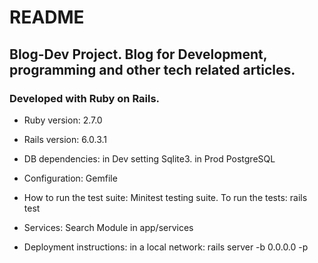 # README

## Blog-Dev Project. Blog for Development, programming and other tech related articles. 
### Developed with Ruby on Rails.

* Ruby version: 2.7.0 

* Rails version: 6.0.3.1

* DB dependencies: in Dev setting Sqlite3. in Prod PostgreSQL

* Configuration: Gemfile

* How to run the test suite:  Minitest testing suite. To run the tests: rails test

* Services: Search Module in app/services

* Deployment instructions: 
    in a local network: rails server -b 0.0.0.0 -p <PORT>



